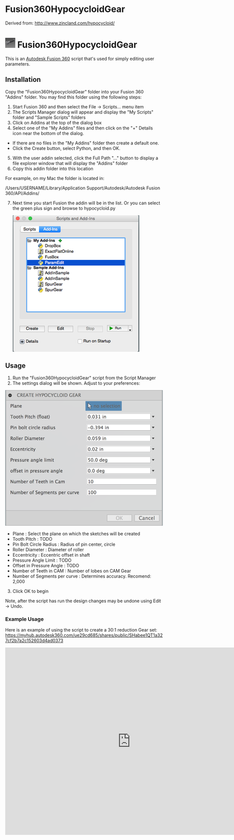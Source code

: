# Fusion360HypocycloidGear

Derived from: http://www.zincland.com/hypocycloid/

# ![](./resources/32x32.png) Fusion360HypocycloidGear

This is an [Autodesk Fusion 360](http://fusion360.autodesk.com/) script that's used for simply editing user parameters.

## Installation

Copy the "Fusion360HypocycloidGear" folder into your Fusion 360 "Addins" folder. You may find this folder using the following steps:

1. Start Fusion 360 and then select the File -> Scripts... menu item
2. The Scripts Manager dialog will appear and display the "My Scripts" folder and "Sample Scripts" folders
3. Click on Addins at the top of the dialog box
4. Select one of the "My Addins" files and then click on the "+" Details icon near the bottom of the dialog.
  - If there are no files in the "My Addins" folder then create a default one.
  - Click the Create button, select Python, and then OK.
5. With the user addin selected, click the Full Path "..." button to display a file explorer window that will display the "Addins" folder
6. Copy this addin folder into this location

For example, on my Mac the folder is located in:

/Users/USERNAME/Library/Application Support/Autodesk/Autodesk Fusion 360/API/Addins/

7. Next time you start Fusion the addin will be in the list.  Or you can select the green plus sign and browse to hypocycloid.py

    ![Addins Dialog](./resources/AddinsDialog.png)

## Usage

1. Run the "Fusion360HypocycloidGear" script from the Script Manager
2. The settings dialog will be shown.  Adjust to your preferences:

  ![Image of Fusion360HypocycloidGear Dialog](./resources/Fusion360HypocycloidGearDialog.png)

  - Plane : Select the plane on which the sketches will be created
  - Tooth Pitch : TODO
  - Pin Bolt Circle Radius : Radius of pin center, circle
  - Roller Diameter : Diameter of roller
  - Eccentricity : Eccentric offset in shaft 
  - Pressure Angle Limit : TODO
  - Offset in Pressure Angle : TODO
  - Number of Teeth in CAM : Number of lobes on CAM Gear
  - Number of Segments per curve : Determines accuracy. Recomend: 2,000
3. Click OK to begin

Note, after the script has run the design changes may be undone using Edit -> Undo.

### Example Usage

Here is an example of using the script to create a 30:1 reduction Gear set:
https://myhub.autodesk360.com/ue29cd685/shares/public/SHabee1QT1a327cf2b7a2c152603d4ad0373

<iframe src="https://myhub.autodesk360.com/ue29cd685/shares/public/SHabee1QT1a327cf2b7a2c152603d4ad0373?mode=embed" width="800" height="600" allowfullscreen="true" webkitallowfullscreen="true" mozallowfullscreen="true"  frameborder="0"></iframe>

